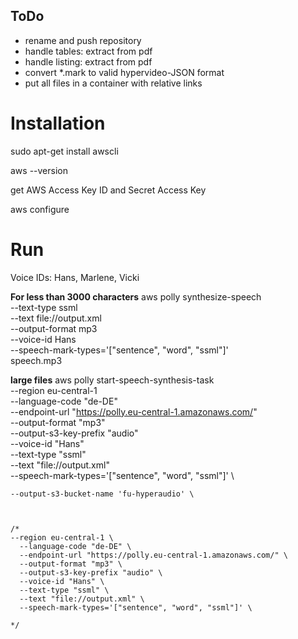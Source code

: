 

## ToDo
- rename and push repository
- handle tables: extract from pdf
- handle listing: extract from pdf
- convert *.mark to valid hypervideo-JSON format
- put all files in a container with relative links

# Installation

sudo apt-get install awscli

aws --version

get AWS Access Key ID and Secret Access Key 

aws configure

# Run
Voice IDs: Hans, Marlene, Vicki

**For less than 3000 characters**
aws polly synthesize-speech \
--text-type ssml \
--text file://output.xml \
--output-format mp3 \
--voice-id Hans \
--speech-mark-types='["sentence", "word", "ssml"]' \
speech.mp3

**large files**
aws polly start-speech-synthesis-task \
  --region eu-central-1 \
  --language-code "de-DE" \
  --endpoint-url "https://polly.eu-central-1.amazonaws.com/" \
  --output-format "mp3" \
  --output-s3-key-prefix "audio" \
  --voice-id "Hans" \
  --text-type "ssml" \
  --text "file://output.xml" \
  --speech-mark-types='["sentence", "word", "ssml"]' \


    --output-s3-bucket-name 'fu-hyperaudio' \



    /*
    --region eu-central-1 \
      --language-code "de-DE" \
      --endpoint-url "https://polly.eu-central-1.amazonaws.com/" \
      --output-format "mp3" \
      --output-s3-key-prefix "audio" \
      --voice-id "Hans" \
      --text-type "ssml" \
      --text "file://output.xml" \
      --speech-mark-types='["sentence", "word", "ssml"]' \
    
    */